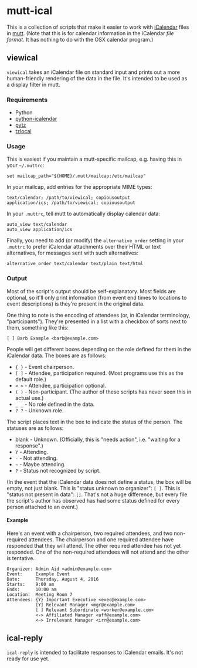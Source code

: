 mutt-ical
=========

This is a collection of scripts that make it easier to work with
[iCalendar][] files in [mutt][].  (Note that this is for calendar
information in the iCalendar *file format*.  It has nothing to do with the
OSX calendar program.)

  [iCalendar]: https://en.wikipedia.org/wiki/iCalendar
  [mutt]: http://www.mutt.org


viewical
--------

`viewical` takes an iCalendar file on standard input and prints out a more
human-friendly rendering of the data in the file.  It's intended to be
used as a display filter in mutt.

### Requirements

* Python
* [python-icalendar](http://icalendar.readthedocs.org/)
* [pytz](http://pythonhosted.org/pytz/)
* [tzlocal](https://github.com/regebro/tzlocal)

### Usage

This is easiest if you maintain a mutt-specific mailcap, e.g. having this
in your `~/.muttrc`:

    set mailcap_path="${HOME}/.mutt/mailcap:/etc/mailcap"

In your mailcap, add entries for the appropriate MIME types:

    text/calendar; /path/to/viewical; copiousoutput
    application/ics; /path/to/viewical; copiousoutput

In your `.muttrc`, tell mutt to automatically display calendar data:

    auto_view text/calendar
    auto_view application/ics

Finally, you need to add (or modify) the `alternative_order` setting in
your `.muttrc` to prefer iCalendar attachments over their HTML or text
alternatives, for messages sent with such alternatives:

    alternative_order text/calendar text/plain text/html

### Output

Most of the script's output should be self-explanatory.  Most fields are
optional, so it'll only print information (from event end times to
locations to event descriptions) is they're present in the original data.

One thing to note is the encoding of attendees (or, in iCalendar
terminology, "participants").  They're presented in a list with a checkbox
of sorts next to them, something like this:

    [ ] Barb Example <barb@example.com>

People will get different boxes depending on the role defined for them in
the iCalendar data.  The boxes are as follows:

* `{ }` - Event chairperson.
* `[ ]` - Attendee, participation required.  (Most programs use this as
          the default role.)
* `< >` - Attendee, participation optional.
* `( )` - Non-participant.  (The author of these scripts has never seen
          this in actual use.)
* `_ _` - No role defined in the data.
* `? ?` - Unknown role.

The script places text in the box to indicate the status of the person.
The statuses are as follows:

* blank - Unknown.  (Officially, this is "needs action", i.e. "waiting for
          a response".)
* `Y` - Attending.
* `-` - Not attending.
* `~` - Maybe attending.
* `?` - Status not recognized by script.

(In the event that the iCalendar data does not define a status, the box
will be empty, not just blank.  This is "status unknown to organizer":
`[ ]`.  This is "status not present in data": `[]`.  That's not a huge
difference, but every file the script's author has observed has had some
status defined for every person attached to an event.)

#### Example

Here's an event with a chairperson, two required attendees, and two
non-required attendees.  The chairperson and one required attendee have
responded that they will attend.  The other required attendee has not yet
responded.  One of the non-required attendees will not attend and the
other is tentative.

    Organizer: Admin Aid <admin@example.com>
    Event:     Example Event
    Date:      Thursday, August 4, 2016
    Starts:    9:00 am
    Ends:      10:00 am
    Location:  Meeting Room 7
    Attendees: {Y} Important Executive <exec@example.com>
               [Y] Relevant Manager <mgr@example.com>
               [ ] Relevant Subordinate <worker@example.com>
               <-> Affiliated Manager <aff@example.com>
               <~> Irrelevant Manager <irr@example.com>


ical-reply
----------

`ical-reply` is intended to facilitate responses to iCalendar emails.
It's not ready for use yet.
